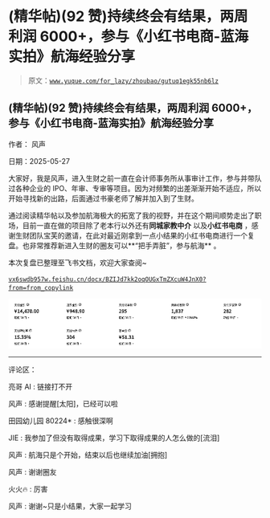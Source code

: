 # (精华帖)(92 赞)持续终会有结果，两周利润 6000+，参与《小红书电商-蓝海实拍》航海经验分享

> 原文：[`www.yuque.com/for_lazy/zhoubao/gutuq1egk55nb6lz`](https://www.yuque.com/for_lazy/zhoubao/gutuq1egk55nb6lz)

## (精华帖)(92 赞)持续终会有结果，两周利润 6000+，参与《小红书电商-蓝海实拍》航海经验分享

作者： 风声

日期：2025-05-27

大家好，我是风声，进入生财之前一直在会计师事务所从事审计工作，参与并带队过各种企业的 IPO、年审、专审等项目。因为对频繁的出差渐渐开始不适应，所以开始寻找新的出路，后面通过书豪老师了解并加入到了生财。

通过阅读精华帖以及参加航海极大的拓宽了我的视野，并在这个期间顺势走出了职场，目前一直在做的项目除了老本行以外还有**同城家教中介** 以及**小红书电商** ，感谢生财团队宝芙的邀请，在此对最近刚拿到一点小结果的小红书电商进行一个复盘。也非常推荐新进入生财的圈友可以**“把手弄脏”，参与航海** 。

本次复盘已整理至飞书文档，欢迎大家查阅~

[`vx6swdb957w.feishu.cn/docx/BZIJd7kk2oqOUGxTmZXcuW4JnX0?from=from_copylink`](https://vx6swdb957w.feishu.cn/docx/BZIJd7kk2oqOUGxTmZXcuW4JnX0?from=from_copylink)

![](img/36de1cc2d85a748aa99332f9eaba1029.png "None")

* * *

评论区：

亮哥 AI : 链接打不开

风声 : 感谢提醒[太阳]，已经可以啦

田园幼儿园 80224* : 感触很深啊

JIE : 我参加了但没有取得成果，学习下取得成果的人怎么做的[流泪]

风声 : 航海只是个开始，结束以后也继续加油[拥抱]

风声 : 谢谢圈友

火火🔥 : 厉害

风声 : 谢谢~只是小结果，大家一起学习